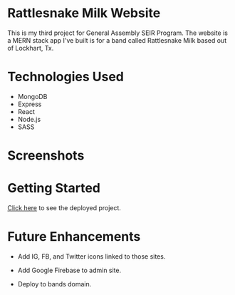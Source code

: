 # Rattlesnake Milk Website

This is my third project for General Assembly SEIR Program. The website is a MERN stack app I've built is for a band called Rattlesnake Milk based out of Lockhart, Tx. 

# Technologies Used

- MongoDB
- Express
- React
- Node.js
- SASS

# Screenshots

# Getting Started

[Click here](https://rattlesnakemilk.netlify.app/) to see the deployed project.

# Future Enhancements

-   Add IG, FB, and Twitter icons linked to those sites. 

- Add Google Firebase to admin site.

-  Deploy to bands domain.

